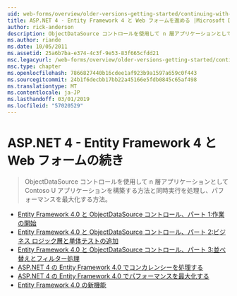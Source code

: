 ```yaml
---
uid: web-forms/overview/older-versions-getting-started/continuing-with-ef/index
title: ASP.NET 4 - Entity Framework 4 と Web フォームを進める |Microsoft Docs
author: rick-anderson
description: ObjectDataSource コントロールを使用して n 層アプリケーションとして Contoso U アプリケーションを構築する方法と同時実行を処理し、パフォーマンスを最大化する方法。
ms.author: riande
ms.date: 10/05/2011
ms.assetid: 25a6b7ba-e374-4c3f-9e53-83f665cfdd21
msc.legacyurl: /web-forms/overview/older-versions-getting-started/continuing-with-ef
msc.type: chapter
ms.openlocfilehash: 7866827440b16cdee1af923b9a1597a659c0f443
ms.sourcegitcommit: 24b1f6decbb17bb22a45166e5fdb0845c65af498
ms.translationtype: MT
ms.contentlocale: ja-JP
ms.lasthandoff: 03/01/2019
ms.locfileid: "57020529"
---
```

<a name="aspnet-4---continuing-with-entity-framework-4-and-web-forms"></a>ASP.NET 4 - Entity Framework 4 と Web フォームの続き
====================
> ObjectDataSource コントロールを使用して n 層アプリケーションとして Contoso U アプリケーションを構築する方法と同時実行を処理し、パフォーマンスを最大化する方法。


- [Entity Framework 4.0 と ObjectDataSource コントロール、パート 1:作業の開始](using-the-entity-framework-and-the-objectdatasource-control-part-1-getting-started.md)
- [Entity Framework 4.0 と ObjectDataSource コントロール、パート 2:ビジネス ロジック層と単体テストの追加](using-the-entity-framework-and-the-objectdatasource-control-part-2-adding-a-business-logic-layer-and-unit-tests.md)
- [Entity Framework 4.0 と ObjectDataSource コントロール、パート 3:並べ替えとフィルター処理](using-the-entity-framework-and-the-objectdatasource-control-part-3-sorting-and-filtering.md)
- [ASP.NET 4 の Entity Framework 4.0 でコンカレンシーを処理する](handling-concurrency-with-the-entity-framework-in-an-asp-net-web-application.md)
- [ASP.NET 4 の Entity Framework 4.0 でパフォーマンスを最大化する](maximizing-performance-with-the-entity-framework-in-an-asp-net-web-application.md)
- [Entity Framework 4.0 の新機能](what-s-new-in-the-entity-framework-4.md)
